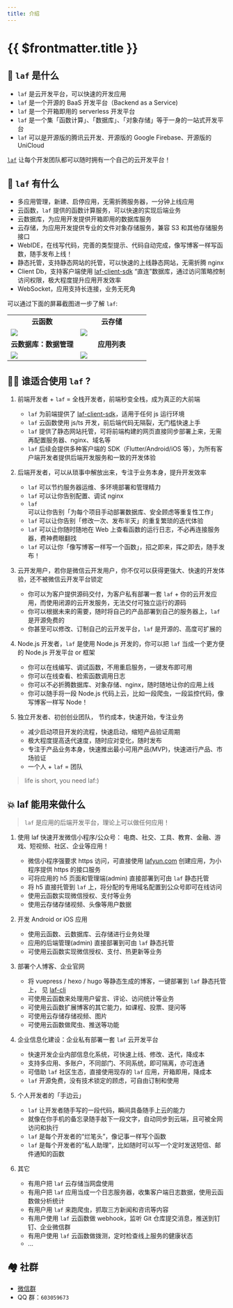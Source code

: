 ```yaml
---
title: 介绍
---
```


# {{ $frontmatter.title }}

## 👀 `laf` 是什么

- `laf` 是云开发平台，可以快速的开发应用
- `laf` 是一个开源的 BaaS 开发平台（Backend as a Service)
- `laf` 是一个开箱即用的 serverless 开发平台
- `laf` 是一个集「函数计算」、「数据库」、「对象存储」等于一身的一站式开发平台
- `laf` 可以是开源版的腾讯云开发、开源版的 Google Firebase、开源版的 UniCloud

[`laf`](https://github.com/labring/laf) 让每个开发团队都可以随时拥有一个自己的云开发平台！

## 🎉 `laf` 有什么

- 多应用管理，新建、启停应用，无需折腾服务器，一分钟上线应用
- 云函数，`laf` 提供的函数计算服务，可以快速的实现后端业务
- 云数据库，为应用开发提供开箱即用的数据库服务
- 云存储，为应用开发提供专业的文件对象存储服务，兼容 S3 和其他存储服务接口
- WebIDE，在线写代码，完善的类型提示、代码自动完成，像写博客一样写函数，随手发布上线！
- 静态托管，支持静态网站的托管，可以快速的上线静态网站，无需折腾 nginx
- Client Db，支持客户端使用 [laf-client-sdk](https://github.com/labring/laf/tree/main/packages/client-sdk) “直连”数据库，通过访问策略控制访问权限，极大程度提升应用开发效率
- WebSocket，应用支持长连接，业务无死角

可以通过下面的屏幕截图进一步了解 `laf`:

<table>
  <tr>
      <td width="50%" align="center"><b>云函数</b></td>
      <td width="50%" align="center"><b>云存储</b></td>
  </tr>
  <tr>
     <td><img src="https://9b069020-06e3-4949-83d9-992a52ca99fe.lafyun.com/file/laf_preview_screens/ide.png"/></td>
     <td><img src="https://9b069020-06e3-4949-83d9-992a52ca99fe.lafyun.com/file/laf_preview_screens/files.png"/></td>
  </tr>
  <tr>
      <td width="50%" align="center"><b>云数据库：数据管理</b></td>
      <td width="50%" align="center"><b>应用列表</b></td>
  </tr>
  <tr>
     <td><img src="https://9b069020-06e3-4949-83d9-992a52ca99fe.lafyun.com/file/laf_preview_screens/collection.png"/></td>
     <td><img src="https://9b069020-06e3-4949-83d9-992a52ca99fe.lafyun.com/file/laf_preview_screens/apps.png"/></td>
  </tr>
</table>

## 👨‍💻 谁适合使用 `laf` ?

1. 前端开发者 + `laf` = 全栈开发者，前端秒变全栈，成为真正的大前端

   - `laf` 为前端提供了 [laf-client-sdk](https://github.com/labring/laf/tree/main/packages/client-sdk)，适用于任何 js 运行环境
   - `laf` 云函数使用 js/ts 开发，前后端代码无隔裂，无门槛快速上手
   - `laf` 提供了静态网站托管，可将前端构建的网页直接同步部署上来，无需再配置服务器、nginx、域名等
   - `laf` 后续会提供多种客户端的 SDK（Flutter/Android/iOS 等），为所有客户端开发者提供后端开发服务和一致的开发体验

2. 后端开发者，可以从琐事中解放出来，专注于业务本身，提升开发效率

   - `laf` 可以节约服务器运维、多环境部署和管理精力
   - `laf` 可以让你告别配置、调试 nginx
   - `laf` 可以让你告别「为每个项目手动部署数据库、安全顾虑等重复性工作」
   - `laf` 可以让你告别「修改一次、发布半天」的重复繁琐的迭代体验
   - `laf` 可以让你随时随地在 Web 上查看函数的运行日志，不必再连接服务器，费神费眼翻找
   - `laf` 可以让你「像写博客一样写一个函数」，招之即来，挥之即去，随手发布！

3. 云开发用户，若你是微信云开发用户，你不仅可以获得更强大、快速的开发体验，还不被微信云开发平台锁定

   - 你可以为客户提供源码交付，为客户私有部署一套 `laf` + 你的云开发应用，而使用闭源的云开发服务，无法交付可独立运行的源码
   - 你可以根据未来的需要，随时将自己的产品部署到自己的服务器上，`laf` 是开源免费的
   - 你甚至可以修改、订制自己的云开发平台，`laf` 是开源的、高度可扩展的

4. Node.js 开发者，`laf` 是使用 Node.js 开发的，你可以把 `laf` 当成一个更方便的 Node.js 开发平台 or 框架

   - 你可以在线编写、调试函数，不用重启服务，一键发布即可用
   - 你可以在线查看、检索函数调用日志
   - 你可以不必折腾数据库、对象存储、nginx，随时随地让你的应用上线
   - 你可以随手将一段 Node.js 代码上云，比如一段爬虫，一段监控代码，像写博客一样写 Node！

5. 独立开发者、初创创业团队， 节约成本，快速开始，专注业务
   - 减少启动项目开发的流程，快速启动，缩短产品验证周期
   - 极大程度提高迭代速度，随时应对变化，随时发布
   - 专注于产品业务本身，快速推出最小可用产品(MVP)，快速进行产品、市场验证
   - 一个人 + `laf` = 团队

> life is short, you need laf:)

## 💥 laf 能用来做什么

> `laf` 是应用的后端开发平台，理论上可以做任何应用！

1. 使用 laf 快速开发微信小程序/公众号： 电商、社交、工具、教育、金融、游戏、短视频、社区、企业等应用！

   - 微信小程序强要求 https 访问，可直接使用 [lafyun.com](http://www.lafyun.com) 创建应用，为小程序提供 https 的接口服务
   - 可将应用的 h5 页面和管理端(admin) 直接部署到可由 `laf` 静态托管
   - 将 h5 直接托管到 `laf` 上，将分配的专用域名配置到公众号即可在线访问
   - 使用云函数实现微信授权、支付等业务
   - 使用云存储存储视频、头像等用户数据

2. 开发 Android or iOS 应用

   - 使用云函数、云数据库、云存储进行业务处理
   - 应用的后端管理(admin) 直接部署到可由 `laf` 静态托管
   - 可使用云函数实现微信授权、支付、热更新等业务

3. 部署个人博客、企业官网

   - 将 vuepress / hexo / hugo 等静态生成的博客，一键部署到 `laf` 静态托管上， 见 [laf-cli](https://github.com/labring/laf/tree/main/packages/cli)
   - 可使用云函数来处理用户留言、评论、访问统计等业务
   - 可使用云函数扩展博客的其它能力，如课程、投票、提问等
   - 可使用云存储存储视频、图片
   - 可使用云函数做爬虫、推送等功能

4. 企业信息化建设：企业私有部署一套 `laf` 云开发平台

   - 快速开发企业内部信息化系统，可快速上线、修改、迭代，降成本
   - 支持多应用、多账户，不同部门、不同系统，即可隔离，亦可连通
   - 可借助 `laf` 社区生态，直接使用现存的 `laf` 应用，开箱即用，降成本
   - `laf` 开源免费，没有技术锁定的顾虑，可自由订制和使用

5. 个人开发者的「手边云」

   - `laf` 让开发者随手写的一段代码，瞬间具备随手上云的能力
   - 就像在你手机的备忘录随手敲下一段文字，自动同步到云端，且可被全网访问和执行
   - `laf` 是每个开发者的“烂笔头”，像记事一样写个函数
   - `laf` 是每个开发者的“私人助理”，比如随时可以写一个定时发送短信、邮件通知的函数

6. 其它
   - 有用户把 `laf` 云存储当网盘使用
   - 有用户把 `laf` 应用当成一个日志服务器，收集客户端日志数据，使用云函数做分析统计
   - 有用户用 `laf` 来跑爬虫，抓取三方新闻和咨讯等内容
   - 有用户使用 `laf` 云函数做 webhook，监听 Git 仓库提交消息，推送到钉钉、企业微信群
   - 有用户使用 `laf` 云函数做拨测，定时检查线上服务的健康状态
   - ...

## 🏘️ 社群

- [微信群](https://cdn.jsdelivr.net/gh/yangchuansheng/imghosting3@main/uPic/2022-04-22-14-21-MRJH9o.png)
- QQ 群：`603059673`
